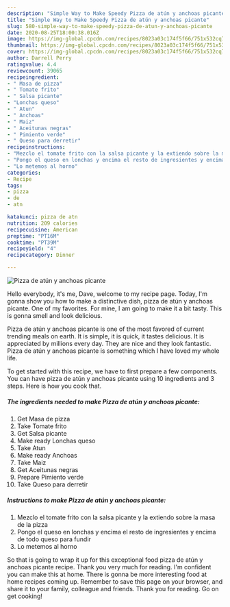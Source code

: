 ```yaml
---
description: "Simple Way to Make Speedy Pizza de atún y anchoas picante"
title: "Simple Way to Make Speedy Pizza de atún y anchoas picante"
slug: 580-simple-way-to-make-speedy-pizza-de-atun-y-anchoas-picante
date: 2020-08-25T18:00:38.016Z
image: https://img-global.cpcdn.com/recipes/8023a03c174f5f66/751x532cq70/pizza-de-atun-y-anchoas-picante-foto-principal.jpg
thumbnail: https://img-global.cpcdn.com/recipes/8023a03c174f5f66/751x532cq70/pizza-de-atun-y-anchoas-picante-foto-principal.jpg
cover: https://img-global.cpcdn.com/recipes/8023a03c174f5f66/751x532cq70/pizza-de-atun-y-anchoas-picante-foto-principal.jpg
author: Darrell Perry
ratingvalue: 4.4
reviewcount: 39065
recipeingredient:
- " Masa de pizza"
- " Tomate frito"
- " Salsa picante"
- "Lonchas queso"
- " Atun"
- " Anchoas"
- " Maiz"
- " Aceitunas negras"
- " Pimiento verde"
- " Queso para derretir"
recipeinstructions:
- "Mezclo el tomate frito con la salsa picante y la extiendo sobre la masa de la pizza"
- "Pongo el queso en lonchas y encima el resto de ingresientes y encima de todo queso para fundir"
- "Lo metemos al horno"
categories:
- Recipe
tags:
- pizza
- de
- atn

katakunci: pizza de atn 
nutrition: 209 calories
recipecuisine: American
preptime: "PT16M"
cooktime: "PT39M"
recipeyield: "4"
recipecategory: Dinner

---
```



![Pizza de atún y anchoas picante](https://img-global.cpcdn.com/recipes/8023a03c174f5f66/751x532cq70/pizza-de-atun-y-anchoas-picante-foto-principal.jpg)

Hello everybody, it's me, Dave, welcome to my recipe page. Today, I'm gonna show you how to make a distinctive dish, pizza de atún y anchoas picante. One of my favorites. For mine, I am going to make it a bit tasty. This is gonna smell and look delicious.



Pizza de atún y anchoas picante is one of the most favored of current trending meals on earth. It is simple, it is quick, it tastes delicious. It is appreciated by millions every day. They are nice and they look fantastic. Pizza de atún y anchoas picante is something which I have loved my whole life.


To get started with this recipe, we have to first prepare a few components. You can have pizza de atún y anchoas picante using 10 ingredients and 3 steps. Here is how you cook that.

<!--inarticleads1-->

##### The ingredients needed to make Pizza de atún y anchoas picante:

1. Get  Masa de pizza
1. Take  Tomate frito
1. Get  Salsa picante
1. Make ready Lonchas queso
1. Take  Atun
1. Make ready  Anchoas
1. Take  Maiz
1. Get  Aceitunas negras
1. Prepare  Pimiento verde
1. Take  Queso para derretir




<!--inarticleads2-->

##### Instructions to make Pizza de atún y anchoas picante:

1. Mezclo el tomate frito con la salsa picante y la extiendo sobre la masa de la pizza
1. Pongo el queso en lonchas y encima el resto de ingresientes y encima de todo queso para fundir
1. Lo metemos al horno




So that is going to wrap it up for this exceptional food pizza de atún y anchoas picante recipe. Thank you very much for reading. I'm confident you can make this at home. There is gonna be more interesting food at home recipes coming up. Remember to save this page on your browser, and share it to your family, colleague and friends. Thank you for reading. Go on get cooking!
